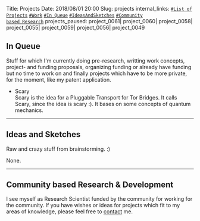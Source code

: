 Title:          		Projects
Date:           		2018/08/01 20:00
Slug:           		projects
internal_links:         <!--<code><a href="/projects.html#Running">#Running</a></code> --> <code><a href="/projects.html#ListOfProjects">#List of Projects</a></code> <code><a href="/projects.html#Work">#Work</a></code> <!-- <code><a href="/projects.html#Paused">#Paused</a></code> --> <!--<code><a href="/projects.html#Upcoming">#Upcoming</a></code>--> <code><a href="/projects.html#InQueue">#In Queue</a></code> <code><a href="/projects.html#IdeasAndSketches">#IdeasAndSketches</a></code> <code><a href="/projects.html#CommunityBasedResearchAndDevelopment">#Community based Research</a></code>
projects_paused:        project_0061| project_0060| project_0058| project_0055| project_0059| project_0056| project_0049
<!-- TODO: projects_running:       project_0061| project_0060| project_0058| project_0055 -->
<!-- TODO: projects_paused:        project_0059| project_0056| project_0049 -->



<!--
<h2 id="Upcoming">Upcoming</h2>

<p>
None.
</p>
-->

<h2 id="InQueue">In Queue</h2>
Stuff for which I'm currently doing pre-research, writting work concepts, project- and funding proposals, organizing funding or already have funding but no time to work on and finally projects which have to be more private, for the moment, like my patent application.

<ul>
<li>
	Scary<br />
	<font style="font-size:14px;">
		Scary is the idea for a Pluggable Transport for Tor Bridges. It calls Scary, since the idea is scary :). It bases on some concepts of quantum mechanics.
	</font>
</li>
<!-- TODO
<li>
	Patent application 01: Free Pony<br />
	<font style="font-size:14px;">
		Already for a longer time, I have stuff for a patent application which I want to let it happen, now.<br />
		This is a private project until patent application will be finished. After this, I want to make it public for beeing used freely for non-commercial aims.
	</font>
</li>
-->
<!-- TODO
<li>
	Patent application 02: Flying Pony<br />
	<font style="font-size:14px;">
		Already for a longer time, I have stuff for a patent application which I want to let it happen, now.<br />
		This is a private project until patent application will be finished. After this, I want to make it public for beeing used freely for non-commercial aims.
	</font>
</li>
-->
</ul>


<hr />
<h2 id="IdeasAndSketches">Ideas and Sketches</h2>
Raw and crazy stuff from brainstorming. :)

<p>
None.
</p>


<!--
<hr />
<h2 id="Past">Past</h2>
Past projects.

<p>
None.
</p>
-->


<hr />
<h2 id="CommunityBasedResearchAndDevelopment">Community based Research & Development</h2>
I see myself as Research Scientist funded by the community for working for the community. If you have wishes or ideas for projects which fit to my areas of knowledge, please feel free to <a href="/contact.html#Information">contact</a> me.
